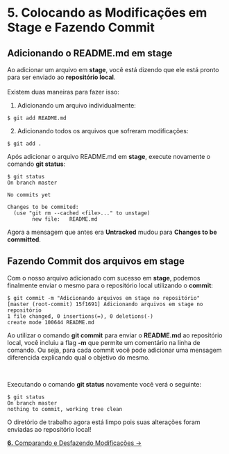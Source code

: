 # **5.** Colocando as Modificações em **Stage** e Fazendo **Commit**

## Adicionando o README.md em stage

Ao adicionar um arquivo em **stage**, você está dizendo que ele está pronto para ser enviado ao **repositório local**. 
<br>
<br>
Existem duas maneiras para fazer isso:

1. Adicionando um arquivo individualmente:
```
$ git add README.md
```
2. Adicionando todos os arquivos que sofreram modificações:
```
$ git add .
```

Após adicionar o arquivo README.md em **stage**, execute novamente o comando **git status**:
```
$ git status
On branch master

No commits yet

Changes to be commited:
  (use "git rm --cached <file>..." to unstage)
        new file:   README.md
```

Agora a mensagem que antes era **Untracked** mudou para **Changes to be committed**. 

## Fazendo Commit dos arquivos em **stage**

Com o nosso arquivo adicionado com sucesso em **stage**, podemos finalmente enviar o mesmo para o repositório  local utilizando o **commit**:
```
$ git commit -m "Adicionando arquivos em stage no repositório"
[master (root-commit) 15f1691] Adicionando arquivos em stage no repositório
1 file changed, 0 insertions(=), 0 deletions(-)
create mode 100644 README.md
```

Ao utilizar o comando **git commit** para enviar o **README.md** ao repositório local, você incluiu a flag **-m** que permite um comentário na linha de comando. 
Ou seja, para cada commit você pode adicionar uma mensagem diferencida explicando qual o objetivo do mesmo.

<br>

Executando o comando **git status** novamente você verá o seguinte:
```
$ git status
On branch master
nothing to commit, working tree clean
```
O diretório de trabalho agora está limpo pois suas alterações foram enviadas ao repositório local!

[**6.** Comparando e Desfazendo Modificações &rarr;](https://github.com/Pampa-Devs/git-tutorial/blob/master/Tutorial/6-undoing-changes.md)
